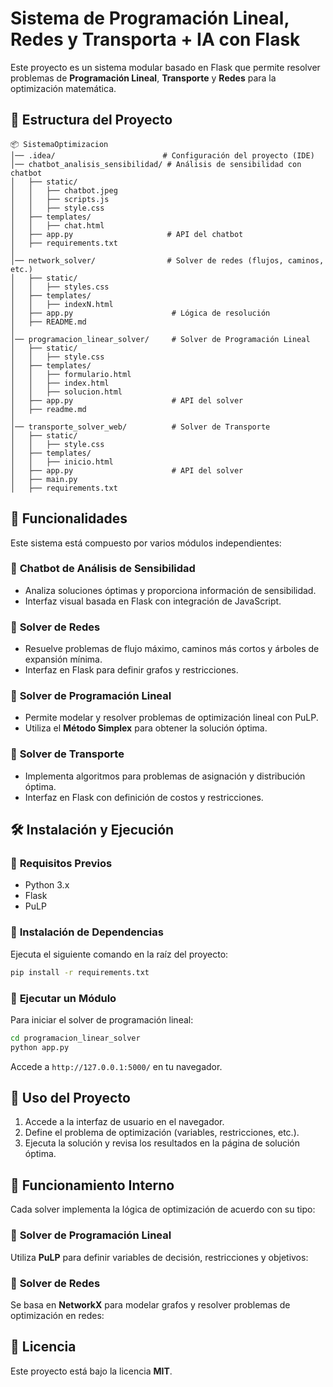 # Sistema de Programación Lineal, Redes y Transporta + IA con Flask

Este proyecto es un sistema modular basado en Flask que permite resolver problemas de **Programación Lineal**, **Transporte** y **Redes** para la optimización matemática.

## 📂 Estructura del Proyecto

```
📦 SistemaOptimizacion
│── .idea/                        # Configuración del proyecto (IDE)
│── chatbot_analisis_sensibilidad/ # Análisis de sensibilidad con chatbot
│   ├── static/
│   │   ├── chatbot.jpeg
│   │   ├── scripts.js
│   │   ├── style.css
│   ├── templates/
│   │   ├── chat.html
│   ├── app.py                     # API del chatbot
│   ├── requirements.txt
│
│── network_solver/                # Solver de redes (flujos, caminos, etc.)
│   ├── static/
│   │   ├── styles.css
│   ├── templates/
│   │   ├── indexN.html
│   ├── app.py                      # Lógica de resolución
│   ├── README.md
│
│── programacion_linear_solver/     # Solver de Programación Lineal
│   ├── static/
│   │   ├── style.css
│   ├── templates/
│   │   ├── formulario.html
│   │   ├── index.html
│   │   ├── solucion.html
│   ├── app.py                      # API del solver
│   ├── readme.md
│
│── transporte_solver_web/          # Solver de Transporte
│   ├── static/
│   │   ├── style.css
│   ├── templates/
│   │   ├── inicio.html
│   ├── app.py                      # API del solver
│   ├── main.py
│   ├── requirements.txt
```

## 🚀 Funcionalidades
Este sistema está compuesto por varios módulos independientes:

### 🔹 **Chatbot de Análisis de Sensibilidad**
- Analiza soluciones óptimas y proporciona información de sensibilidad.
- Interfaz visual basada en Flask con integración de JavaScript.

### 🔹 **Solver de Redes**
- Resuelve problemas de flujo máximo, caminos más cortos y árboles de expansión mínima.
- Interfaz en Flask para definir grafos y restricciones.

### 🔹 **Solver de Programación Lineal**
- Permite modelar y resolver problemas de optimización lineal con PuLP.
- Utiliza el **Método Simplex** para obtener la solución óptima.

### 🔹 **Solver de Transporte**
- Implementa algoritmos para problemas de asignación y distribución óptima.
- Interfaz en Flask con definición de costos y restricciones.

## 🛠 Instalación y Ejecución
### 🔹 **Requisitos Previos**
- Python 3.x
- Flask
- PuLP

### 🔹 **Instalación de Dependencias**
Ejecuta el siguiente comando en la raíz del proyecto:
```sh
pip install -r requirements.txt
```

### 🔹 **Ejecutar un Módulo**
Para iniciar el solver de programación lineal:
```sh
cd programacion_linear_solver
python app.py
```
Accede a `http://127.0.0.1:5000/` en tu navegador.

## 📌 Uso del Proyecto
1. Accede a la interfaz de usuario en el navegador.
2. Define el problema de optimización (variables, restricciones, etc.).
3. Ejecuta la solución y revisa los resultados en la página de solución óptima.

## 📖 Funcionamiento Interno
Cada solver implementa la lógica de optimización de acuerdo con su tipo:

### 🔹 **Solver de Programación Lineal**
Utiliza **PuLP** para definir variables de decisión, restricciones y objetivos:

### 🔹 **Solver de Redes**
Se basa en **NetworkX** para modelar grafos y resolver problemas de optimización en redes:


## 📄 Licencia
Este proyecto está bajo la licencia **MIT**.



